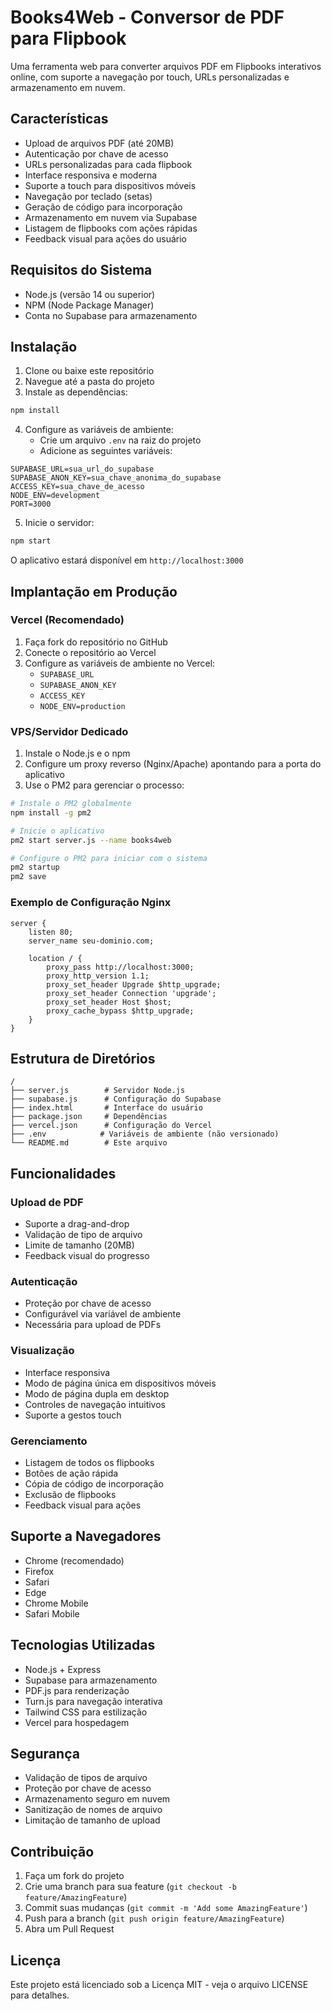 # Books4Web - Conversor de PDF para Flipbook

Uma ferramenta web para converter arquivos PDF em Flipbooks interativos online, com suporte a navegação por touch, URLs personalizadas e armazenamento em nuvem.

## Características

- Upload de arquivos PDF (até 20MB)
- Autenticação por chave de acesso
- URLs personalizadas para cada flipbook
- Interface responsiva e moderna
- Suporte a touch para dispositivos móveis
- Navegação por teclado (setas)
- Geração de código para incorporação
- Armazenamento em nuvem via Supabase
- Listagem de flipbooks com ações rápidas
- Feedback visual para ações do usuário

## Requisitos do Sistema

- Node.js (versão 14 ou superior)
- NPM (Node Package Manager)
- Conta no Supabase para armazenamento

## Instalação

1. Clone ou baixe este repositório
2. Navegue até a pasta do projeto
3. Instale as dependências:

```bash
npm install
```

4. Configure as variáveis de ambiente:
   - Crie um arquivo `.env` na raiz do projeto
   - Adicione as seguintes variáveis:
```env
SUPABASE_URL=sua_url_do_supabase
SUPABASE_ANON_KEY=sua_chave_anonima_do_supabase
ACCESS_KEY=sua_chave_de_acesso
NODE_ENV=development
PORT=3000
```

5. Inicie o servidor:

```bash
npm start
```

O aplicativo estará disponível em `http://localhost:3000`

## Implantação em Produção

### Vercel (Recomendado)

1. Faça fork do repositório no GitHub
2. Conecte o repositório ao Vercel
3. Configure as variáveis de ambiente no Vercel:
   - `SUPABASE_URL`
   - `SUPABASE_ANON_KEY`
   - `ACCESS_KEY`
   - `NODE_ENV=production`

### VPS/Servidor Dedicado

1. Instale o Node.js e o npm
2. Configure um proxy reverso (Nginx/Apache) apontando para a porta do aplicativo
3. Use o PM2 para gerenciar o processo:

```bash
# Instale o PM2 globalmente
npm install -g pm2

# Inicie o aplicativo
pm2 start server.js --name books4web

# Configure o PM2 para iniciar com o sistema
pm2 startup
pm2 save
```

### Exemplo de Configuração Nginx

```nginx
server {
    listen 80;
    server_name seu-dominio.com;

    location / {
        proxy_pass http://localhost:3000;
        proxy_http_version 1.1;
        proxy_set_header Upgrade $http_upgrade;
        proxy_set_header Connection 'upgrade';
        proxy_set_header Host $host;
        proxy_cache_bypass $http_upgrade;
    }
}
```

## Estrutura de Diretórios

```
/
├── server.js        # Servidor Node.js
├── supabase.js      # Configuração do Supabase
├── index.html       # Interface do usuário
├── package.json     # Dependências
├── vercel.json      # Configuração do Vercel
├── .env            # Variáveis de ambiente (não versionado)
└── README.md        # Este arquivo
```

## Funcionalidades

### Upload de PDF
- Suporte a drag-and-drop
- Validação de tipo de arquivo
- Limite de tamanho (20MB)
- Feedback visual do progresso

### Autenticação
- Proteção por chave de acesso
- Configurável via variável de ambiente
- Necessária para upload de PDFs

### Visualização
- Interface responsiva
- Modo de página única em dispositivos móveis
- Modo de página dupla em desktop
- Controles de navegação intuitivos
- Suporte a gestos touch

### Gerenciamento
- Listagem de todos os flipbooks
- Botões de ação rápida
- Cópia de código de incorporação
- Exclusão de flipbooks
- Feedback visual para ações

## Suporte a Navegadores

- Chrome (recomendado)
- Firefox
- Safari
- Edge
- Chrome Mobile
- Safari Mobile

## Tecnologias Utilizadas

- Node.js + Express
- Supabase para armazenamento
- PDF.js para renderização
- Turn.js para navegação interativa
- Tailwind CSS para estilização
- Vercel para hospedagem

## Segurança

- Validação de tipos de arquivo
- Proteção por chave de acesso
- Armazenamento seguro em nuvem
- Sanitização de nomes de arquivo
- Limitação de tamanho de upload

## Contribuição

1. Faça um fork do projeto
2. Crie uma branch para sua feature (`git checkout -b feature/AmazingFeature`)
3. Commit suas mudanças (`git commit -m 'Add some AmazingFeature'`)
4. Push para a branch (`git push origin feature/AmazingFeature`)
5. Abra um Pull Request

## Licença

Este projeto está licenciado sob a Licença MIT - veja o arquivo LICENSE para detalhes. 